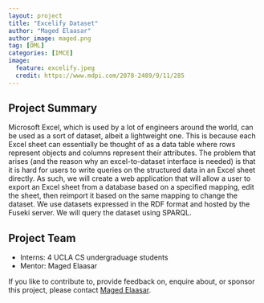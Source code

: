 ```yaml
---
layout: project
title: "Excelify Dataset"
author: "Maged Elaasar"
author_image: maged.png
tag: [OML]
categories: [IMCE]
image:
  feature: excelify.jpeg
  credit: https://www.mdpi.com/2078-2489/9/11/285
---
```


## Project Summary

Microsoft Excel, which is used by a lot of engineers around the world, can be used as a sort of dataset, albeit a lightweight one. This is because each Excel sheet can essentially be thought of as a data table where rows represent objects and columns represent their attributes. The problem that arises (and the reason why an excel-to-dataset interface is needed) is that it is hard for users to write queries on the structured data in an Excel sheet directly. As such, we will create a web application that will allow a user to export an Excel sheet from a database based on a specified mapping, edit the sheet, then reimport it based on the same mapping to change the dataset. We use datasets expressed in the RDF format and hosted by the Fuseki server. We will query the dataset using SPARQL. 

## Project Team

- Interns: 4 UCLA CS undergraduage students
- Mentor: Maged Elaasar

If you like to contribute to, provide feedback on, enquire about, or sponsor this project, please contact [Maged Elaasar](https://opencaesar.github.io/contributors/Maged%20Elaasar.html).